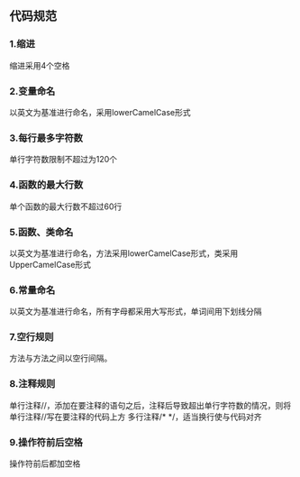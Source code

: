 ## 代码规范
### 1.缩进
缩进采用4个空格
### 2.变量命名
以英文为基准进行命名，采用lowerCamelCase形式
### 3.每行最多字符数
单行字符数限制不超过为120个
### 4.函数的最大行数
单个函数的最大行数不超过60行
### 5.函数、类命名
以英文为基准进行命名，方法采用lowerCamelCase形式，类采用UpperCamelCase形式
### 6.常量命名
以英文为基准进行命名，所有字母都采用大写形式，单词间用下划线分隔
### 7.空行规则
方法与方法之间以空行间隔。
### 8.注释规则
单行注释//，添加在要注释的语句之后，注释后导致超出单行字符数的情况，则将单行注释//写在要注释的代码上方
多行注释/* */，适当换行使与代码对齐
### 9.操作符前后空格
操作符前后都加空格